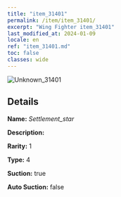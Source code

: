 ```yaml
---
title: "item_31401"
permalink: /item/item_31401/
excerpt: "Wing Fighter item_31401"
last_modified_at: 2024-01-09
locale: en
ref: "item_31401.md"
toc: false
classes: wide
---
```



 ![Unknown_31401](/images/item/Settlement_star_p.png)



## Details

 **Name:** *Settlement_star* 

 **Description:** 

 **Rarity:** 1 

 **Type:** 4 

 **Suction:** true 

 **Auto Suction:** false 


